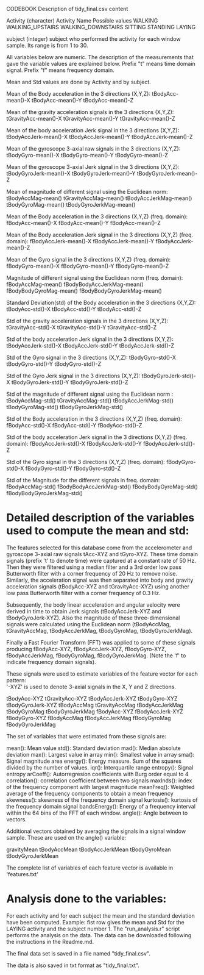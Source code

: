 CODEBOOK 
Description of tidy_final.csv content

Activity (character)
	Activity Name
	Possible values
		WALKING
		WALKING_UPSTAIRS
		WALKING_DOWNSTAIRS
		SITTING
		STANDING
		LAYING

subject (integer)
	subject who performed the activity for each window sample. 
	Its range is from 1 to 30. 

All variables below are numeric.
The description of the measurements that gave the variable values
are explained below.
Prefix "t" means time domain signal.
Prefix "f" means frequency domain.

Mean and Std values are done by Activity and by subject.

Mean of the Body acceleration in the 3 directions (X,Y,Z):
tBodyAcc-mean()-X
tBodyAcc-mean()-Y
tBodyAcc-mean()-Z

Mean of the gravity acceleration signals in the 3 directions (X,Y,Z):
tGravityAcc-mean()-X
tGravityAcc-mean()-Y
tGravityAcc-mean()-Z

Mean of the body acceleration Jerk signal in the 3 directions (X,Y,Z):
tBodyAccJerk-mean()-X
tBodyAccJerk-mean()-Y
tBodyAccJerk-mean()-Z

Mean of the gyroscope 3-axial raw signals in the 3 directions (X,Y,Z):
tBodyGyro-mean()-X
tBodyGyro-mean()-Y
tBodyGyro-mean()-Z

Mean of the gyroscope 3-axial Jerk signal in the 3 directions (X,Y,Z):
tBodyGyroJerk-mean()-X
tBodyGyroJerk-mean()-Y
tBodyGyroJerk-mean()-Z

Mean of magnitude of different signal using the Euclidean norm:
tBodyAccMag-mean()
tGravityAccMag-mean()
tBodyAccJerkMag-mean()
tBodyGyroMag-mean()
tBodyGyroJerkMag-mean()

Mean of the Body acceleration in the 3 directions (X,Y,Z) (freq. domain):
fBodyAcc-mean()-X
fBodyAcc-mean()-Y
fBodyAcc-mean()-Z

Mean of the Body acceleration Jerk signal in the 3 directions (X,Y,Z)
(freq. domain):
fBodyAccJerk-mean()-X
fBodyAccJerk-mean()-Y
fBodyAccJerk-mean()-Z

Mean of the Gyro signal in the 3 directions (X,Y,Z) (freq. domain):
fBodyGyro-mean()-X
fBodyGyro-mean()-Y
fBodyGyro-mean()-Z

Magnitude of different signal using the Euclidean norm (freq. domain):
fBodyAccMag-mean()
fBodyBodyAccJerkMag-mean()
fBodyBodyGyroMag-mean()
fBodyBodyGyroJerkMag-mean()

Standard Deviation(std) of the Body acceleration in the 3 directions (X,Y,Z):
tBodyAcc-std()-X
tBodyAcc-std()-Y
tBodyAcc-std()-Z

Std of the gravity acceleration signals in the 3 directions (X,Y,Z):
tGravityAcc-std()-X
tGravityAcc-std()-Y
tGravityAcc-std()-Z

Std of the body acceleration Jerk signal in the 3 directions (X,Y,Z):
tBodyAccJerk-std()-X
tBodyAccJerk-std()-Y
tBodyAccJerk-std()-Z

Std of the Gyro signal in the 3 directions (X,Y,Z):
tBodyGyro-std()-X
tBodyGyro-std()-Y
tBodyGyro-std()-Z

Std of the Gyro Jerk signal in the 3 directions (X,Y,Z):
tBodyGyroJerk-std()-X
tBodyGyroJerk-std()-Y
tBodyGyroJerk-std()-Z

Std of the magnitude of different signal using the Euclidean norm :
tBodyAccMag-std()
tGravityAccMag-std()
tBodyAccJerkMag-std()
tBodyGyroMag-std()
tBodyGyroJerkMag-std()

Std of the Body acceleration in the 3 directions (X,Y,Z) (freq. domain):
fBodyAcc-std()-X
fBodyAcc-std()-Y
fBodyAcc-std()-Z

Std of the body acceleration Jerk signal in the 3 directions (X,Y,Z)
(freq. domain):
fBodyAccJerk-std()-X
fBodyAccJerk-std()-Y
fBodyAccJerk-std()-Z

Std of the Gyro signal in the 3 directions (X,Y,Z) (freq. domain):
fBodyGyro-std()-X
fBodyGyro-std()-Y
fBodyGyro-std()-Z

Std of the Magnitude for the different signals in freq. domain:
fBodyAccMag-std()
fBodyBodyAccJerkMag-std()
fBodyBodyGyroMag-std()
fBodyBodyGyroJerkMag-std()

Detailed description of the variables used to compute the mean and std:
====================================================================

The features selected for this database come from the accelerometer and gyroscope 3-axial raw signals tAcc-XYZ and tGyro-XYZ. These time domain signals (prefix 't' to denote time) were captured at a constant rate of 50 Hz. Then they were filtered using a median filter and a 3rd order low pass Butterworth filter with a corner frequency of 20 Hz to remove noise. Similarly, the acceleration signal was then separated into body and gravity acceleration signals (tBodyAcc-XYZ and tGravityAcc-XYZ) using another low pass Butterworth filter with a corner frequency of 0.3 Hz. 

Subsequently, the body linear acceleration and angular velocity were derived in time to obtain Jerk signals (tBodyAccJerk-XYZ and tBodyGyroJerk-XYZ). Also the magnitude of these three-dimensional signals were calculated using the Euclidean norm (tBodyAccMag, tGravityAccMag, tBodyAccJerkMag, tBodyGyroMag, tBodyGyroJerkMag). 

Finally a Fast Fourier Transform (FFT) was applied to some of these signals producing fBodyAcc-XYZ, fBodyAccJerk-XYZ, fBodyGyro-XYZ, fBodyAccJerkMag, fBodyGyroMag, fBodyGyroJerkMag. (Note the 'f' to indicate frequency domain signals). 

These signals were used to estimate variables of the feature vector for each pattern:  
'-XYZ' is used to denote 3-axial signals in the X, Y and Z directions.

tBodyAcc-XYZ
tGravityAcc-XYZ
tBodyAccJerk-XYZ
tBodyGyro-XYZ
tBodyGyroJerk-XYZ
tBodyAccMag
tGravityAccMag
tBodyAccJerkMag
tBodyGyroMag
tBodyGyroJerkMag
fBodyAcc-XYZ
fBodyAccJerk-XYZ
fBodyGyro-XYZ
fBodyAccMag
fBodyAccJerkMag
fBodyGyroMag
fBodyGyroJerkMag

The set of variables that were estimated from these signals are: 

mean(): Mean value
std(): Standard deviation
mad(): Median absolute deviation 
max(): Largest value in array
min(): Smallest value in array
sma(): Signal magnitude area
energy(): Energy measure. Sum of the squares divided by the number of values. 
iqr(): Interquartile range 
entropy(): Signal entropy
arCoeff(): Autorregresion coefficients with Burg order equal to 4
correlation(): correlation coefficient between two signals
maxInds(): index of the frequency component with largest magnitude
meanFreq(): Weighted average of the frequency components to obtain a mean frequency
skewness(): skewness of the frequency domain signal 
kurtosis(): kurtosis of the frequency domain signal 
bandsEnergy(): Energy of a frequency interval within the 64 bins of the FFT of each window.
angle(): Angle between to vectors.

Additional vectors obtained by averaging the signals in a signal window sample. These are used on the angle() variable:

gravityMean
tBodyAccMean
tBodyAccJerkMean
tBodyGyroMean
tBodyGyroJerkMean

The complete list of variables of each feature vector is available in 'features.txt'

Analysis done to the variables:
===============================
For each activity and for each subject the mean and the standard deviation 
have been computed.
Example: fist row gives the mean and Std for the LAYING activity and the 
subject number 1.
The "run_analysis.r" script performs the analysis on the data. 
The data can be downloaded following the instructions in the Readme.md.

The final data set is saved in a file named "tidy_final.csv".

The data is also saved in txt format as "tidy_final.txt".
